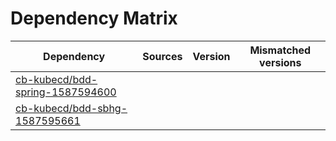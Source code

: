 # Dependency Matrix

Dependency | Sources | Version | Mismatched versions
---------- | ------- | ------- | -------------------
[cb-kubecd/bdd-spring-1587594600](https://github.com/cb-kubecd/bdd-spring-1587594600.git) |  | []() | 
[cb-kubecd/bdd-sbhg-1587595661](https://github.com/cb-kubecd/bdd-sbhg-1587595661.git) |  | []() | 
